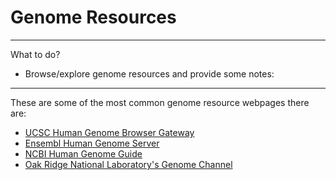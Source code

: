 # Genome Resources
---------------------------
What to do?
* Browse/explore genome resources and provide some notes:
-------------------------------
These are some of the most common genome resource webpages there are:
 * [UCSC Human Genome Browser Gateway](http://genome.cse.ucsc.edu)
 * [Ensembl Human Genome Server](http://useast.ensembl.org)
 * [NCBI Human Genome Guide](http://ncbi.nlm.nih.gov)
 * [Oak Ridge National Laboratory's Genome Channel](http://compbio.ornl.gov)

